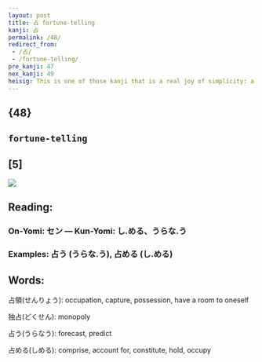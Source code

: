 ```yaml
---
layout: post
title: 占 fortune-telling
kanji: 占
permalink: /48/
redirect_from:
 - /占/
 - /fortune-telling/
pre_kanji: 47
nex_kanji: 49
heisig: This is one of those kanji that is a real joy of simplicity: a <i>divining rod</i> with a <i>mouth</i>&nbsp;- which translate directly into <b>fortune-telling</b>. Note how the movement from top to bottom (the movement in which the kanji are written) is also the order of the elements which make up our story and of the key word itself: first <i>divining rod</i>, then <i>mouth</i>. This will not always be possible, but where it is, memory has almost no work at all to do.
---
```


## {48}

## `fortune-telling`

## [5]

<div class="stroke"><img src="E58DA0.png" /></div>

## Reading:

### On-Yomi: セン &mdash; Kun-Yomi: し.める、うらな.う

### Examples: 占う (うらな.う), 占める (し.める)

## Words:

占領(せんりょう): occupation, capture, possession, have a room to oneself

独占(どくせん): monopoly

占う(うらなう): forecast, predict

占める(しめる): comprise, account for, constitute, hold, occupy
